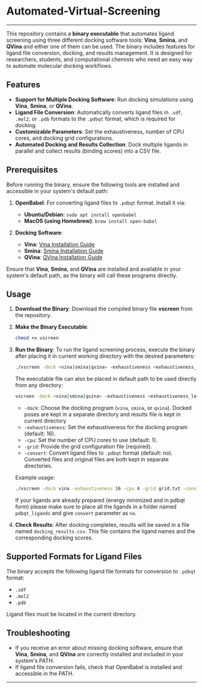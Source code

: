 # Automated-Virtual-Screening

---

This repository contains a **binary executable** that automates ligand screening using three different docking software tools: **Vina**, **Smina**, and **QVina** and either one of them can be used. The binary includes features for ligand file conversion, docking, and results management. It is designed for researchers, students, and computational chemists who need an easy way to automate molecular docking workflows.

## Features

- **Support for Multiple Docking Software**: Run docking simulations using **Vina**, **Smina**, or **QVina**.
- **Ligand File Conversion**: Automatically converts ligand files in `.sdf`, `.mol2`, or `.pdb` formats to the `.pdbqt` format, which is required for docking.
- **Customizable Parameters**: Set the exhaustiveness, number of CPU cores, and docking grid configurations.
- **Automated Docking and Results Collection**: Dock multiple ligands in parallel and collect results (binding scores) into a CSV file.

## Prerequisites

Before running the binary, ensure the following tools are installed and accessible in your system's default path:

1. **OpenBabel**: For converting ligand files to `.pdbqt` format. Install it via:
   - **Ubuntu/Debian**: `sudo apt install openbabel`
   - **MacOS (using Homebrew)**: `brew install open-babel`

2. **Docking Software**:
   - **Vina**: [Vina Installation Guide](https://vina.scripps.edu/downloads/)
   - **Smina**: [Smina Installation Guide](https://sourceforge.net/projects/smina/)
   - **QVina**: [QVina Installation Guide](https://qvina.github.io/)

Ensure that **Vina**, **Smina**, and **QVina** are installed and available in your system's default path, as the binary will call these programs directly.

## Usage

1. **Download the Binary**: Download the compiled binary file **vscreen** from the repository.

2. **Make the Binary Executable**:
   ```bash
   chmod +x vscreen
   ```

3. **Run the Binary**:
   To run the ligand screening process, execute the binary after placing it in current working directory with the desired parameters:
   ```bash
   ./vscreen -dock <vina|smina|qvina> -exhaustiveness <exhaustiveness_level> -cpu <cpu_cores> -grid <grid_file> -convert <yes|no>
   ```
   The executable file can also be placed in default path to be used directly from any directory:
   ```bash
   vscreen -dock <vina|smina|qvina> -exhaustiveness <exhaustiveness_level> -cpu <cpu_cores> -grid <grid_file> -convert <yes|no>
   ```

   - `-dock`: Choose the docking program (`vina`, `smina`, or `qvina`). Docked poses are kept in a separate directory and results file is kept in current directory
   - `-exhaustiveness`: Set the exhaustiveness for the docking program (default: 16).
   - `-cpu`: Set the number of CPU cores to use (default: 1).
   - `-grid`: Provide the grid configuration file (required).
   - `-convert`: Convert ligand files to `.pdbqt` format (default: no). Converted files and original files are both kept in separate directories.

   Example usage:
   ```bash
   ./vscreen -dock vina -exhaustiveness 16 -cpu 4 -grid grid.txt -convert yes
   ```
   If your ligands are already prepared (energy minimized and in pdbqt form) please make sure to place all the ligands in a folder named `pdbqt_ligands` and give `convert` parameter as `no`.

5. **Check Results**: After docking completes, results will be saved in a file named `docking_results.csv`. This file contains the ligand names and the corresponding docking scores.

## Supported Formats for Ligand Files

The binary accepts the following ligand file formats for conversion to `.pdbqt` format:
- `.sdf`
- `.mol2`
- `.pdb`

Ligand files must be located in the current directory.
## Troubleshooting

- If you receive an error about missing docking software, ensure that **Vina**, **Smina**, and **QVina** are correctly installed and included in your system's PATH.
- If ligand file conversion fails, check that OpenBabel is installed and accessible in the PATH.

---
